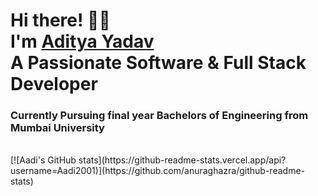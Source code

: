   <!-- Hi there! Feel free to make this your own but don't use my data --> 
<h1>Hi there! 👋😄<br>I'm <a href="https://www.adityayadav.my.id/">Aditya Yadav</a><br>A Passionate Software & Full Stack Developer</h1>
<h3>Currently Pursuing final year Bachelors of Engineering from Mumbai University</h3>
<br>
[![Aadi's GitHub stats](https://github-readme-stats.vercel.app/api?username=Aadi2001)](https://github.com/anuraghazra/github-readme-stats)

<!-- [![Aadi's GitHub stats](https://github-readme-stats.vercel.app/api?username=Aadi2001&show_icons=true&theme=dracula)] -->



